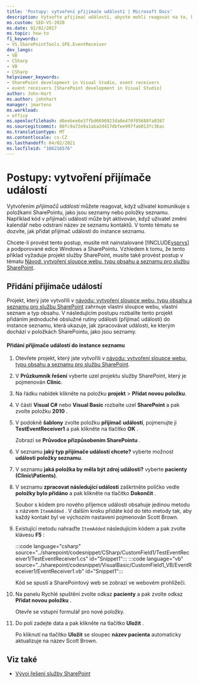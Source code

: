 ```yaml
---
title: 'Postupy: vytvoření přijímače událostí | Microsoft Docs'
description: Vytvořte přijímač událostí, abyste mohli reagovat na to, kdy uživatel komunikuje s položkami SharePointu, jako jsou seznamy nebo položky seznamu.
ms.custom: SEO-VS-2020
ms.date: 02/02/2017
ms.topic: how-to
f1_keywords:
- VS.SharePointTools.SPE.EventReceiver
dev_langs:
- VB
- CSharp
- VB
- CSharp
helpviewer_keywords:
- SharePoint development in Visual Studio, event receivers
- event receivers [SharePoint development in Visual Studio]
author: John-Hart
ms.author: johnhart
manager: jmartens
ms.workload:
- office
ms.openlocfilehash: d0eebee6e37fbd6696923da0e470f05688fa0387
ms.sourcegitcommit: 80fc9a72e9a1aba2d417dbfee997fab013fc36ac
ms.translationtype: MT
ms.contentlocale: cs-CZ
ms.lasthandoff: 04/02/2021
ms.locfileid: "106216576"
---
```

# <a name="how-to-create-an-event-receiver"></a>Postupy: vytvoření přijímače událostí
  Vytvořením *přijímačů událostí* můžete reagovat, když uživatel komunikuje s položkami SharePointu, jako jsou seznamy nebo položky seznamu. Například kód v přijímači událostí může být aktivován, když uživatel změní kalendář nebo odstraní název ze seznamu kontaktů. V tomto tématu se dozvíte, jak přidat přijímač událostí do instance seznamu.

 Chcete-li provést tento postup, musíte mít nainstalované [!INCLUDE[vsprvs](../sharepoint/includes/vsprvs-md.md)] a podporované edice Windows a SharePointu. Vzhledem k tomu, že tento příklad vyžaduje projekt služby SharePoint, musíte také provést postup v tématu [Návod: vytvoření sloupce webu, typu obsahu a seznamu pro službu SharePoint](../sharepoint/walkthrough-create-a-site-column-content-type-and-list-for-sharepoint.md).

## <a name="adding-an-event-receiver"></a>Přidání přijímače událostí
 Projekt, který jste vytvořili v [návodu: vytvoření sloupce webu, typu obsahu a seznamu pro službu SharePoint](../sharepoint/walkthrough-create-a-site-column-content-type-and-list-for-sharepoint.md) zahrnuje vlastní sloupce webu, vlastní seznam a typ obsahu. V následujícím postupu rozbalíte tento projekt přidáním jednoduché obslužné rutiny události (přijímač událostí) do instance seznamu, která ukazuje, jak zpracovávat události, ke kterým dochází v položkách SharePointu, jako jsou seznamy.

#### <a name="to-add-an-event-receiver-to-the-list-instance"></a>Přidání přijímače událostí do instance seznamu

1. Otevřete projekt, který jste vytvořili v [návodu: vytvoření sloupce webu, typu obsahu a seznamu pro službu SharePoint](../sharepoint/walkthrough-create-a-site-column-content-type-and-list-for-sharepoint.md).

2. V **Průzkumník řešení** vyberte uzel projektu služby SharePoint, který je pojmenován **Clinic**.

3. Na řádku nabídek klikněte na položku **projekt**  >  **Přidat novou položku**.

4. V části **Visual C#** nebo **Visual Basic** rozbalte uzel **SharePoint** a pak zvolte položku **2010** .

5. V podokně **šablony** zvolte položku **přijímač událostí**, pojmenujte ji **TestEventReceiver1** a pak klikněte na tlačítko **OK** .

     Zobrazí se **Průvodce přizpůsobením SharePointu** .

6. V seznamu **jaký typ přijímače událostí chcete?** vyberte možnost **události položky seznamu**.

7. V seznamu **jaká položka by měla být zdroj události?** vyberte **pacienty (Clinic\Patients)**.

8. V seznamu **zpracovat následující události** zaškrtněte políčko vedle **položky bylo přidáno** a pak klikněte na tlačítko **Dokončit** .

     Soubor s kódem pro nového příjemce události obsahuje jedinou metodu s názvem `ItemAdded` . V dalším kroku přidáte kód do této metody tak, aby každý kontakt byl ve výchozím nastavení pojmenován Scott Brown.

9. Existující metodu nahraďte `ItemAdded` následujícím kódem a pak zvolte klávesu **F5** :

     :::code language="csharp" source="../sharepoint/codesnippet/CSharp/CustomField1/TestEventReceiver1/TestEventReceiver1.cs" id="Snippet1":::
     :::code language="vb" source="../sharepoint/codesnippet/VisualBasic/CustomField1_VB/EventReceiver1/EventReceiver1.vb" id="Snippet1":::

     Kód se spustí a SharePointový web se zobrazí ve webovém prohlížeči.

10. Na panelu Rychlé spuštění zvolte odkaz **pacienty** a pak zvolte odkaz **Přidat novou položku** .

     Otevře se vstupní formulář pro nové položky.

11. Do polí zadejte data a pak klikněte na tlačítko **Uložit** .

     Po kliknutí na tlačítko **Uložit** se sloupec **název pacienta** automaticky aktualizuje na název Scott Brown.

## <a name="see-also"></a>Viz také

- [Vývoj řešení služby SharePoint](../sharepoint/developing-sharepoint-solutions.md)